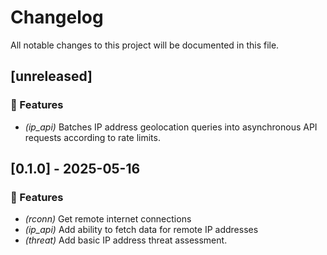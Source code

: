# Changelog

All notable changes to this project will be documented in this file.

## [unreleased]

### 🚀 Features

- *(ip_api)* Batches IP address geolocation queries into asynchronous API requests according to rate limits.

## [0.1.0] - 2025-05-16

### 🚀 Features

- *(rconn)* Get remote internet connections
- *(ip_api)* Add ability to fetch data for remote IP addresses
- *(threat)* Add basic IP address threat assessment.

<!-- generated by git-cliff -->
